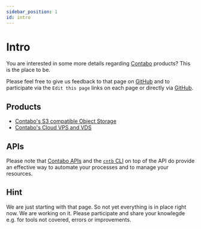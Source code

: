 ```yaml
---
sidebar_position: 1
id: intro
---
```


# Intro

You are interested in some more details regarding [Contabo](https://contabo.com) products? This is the place to be.

Please feel free to give us feedback to that page on [GitHub](https://github.com/contabo/docs/issues) and to participate via the `Edit this page` links on each page or directly via [GitHub](https://github.com/contabo/docs).

## Products

* [Contabo's S3 compatible Object Storage](/docs/products/Object-Storage/what-is)
* [Contabo's Cloud VPS and VDS](/docs/products/Cloud-VPS-and-VDS/what-is)

## APIs

Please note that [Contabo APIs](https://api.contabo.com/) and the [`cntb` CLI](https://github.com/contabo/cntb) on top of the API do provide an effective way to automate your processes and to manage your resources.

## Hint

We are just starting with that page. So not yet everything is in place right now. We are working on it. Please participate and share your knowlegde e.g. for tools not covered, errors or improvements.

